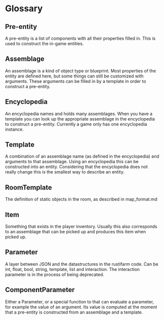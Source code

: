 # Glossary


## Pre-entity

A pre-entity is a list of components with all their properties filled in.
This is used to construct the in-game entities.

## Assemblage

An assemblage is a kind of object type or blueprint.
Most properties of the entity are defined here, but some things can still be customized with arguments.
These arguments can be filled in by a template in order to construct a pre-entity.

## Encyclopedia

An encyclopedia names and holds many assemblages.
When you have a template you can look up the appropriate assemblage in the encyclopedia to construct a pre-entity.
Currently a game only has one encyclopedia instance.

## Template

A combination of an assemblage name (as defined in the encyclopedia) and arguments to that assemblage.
Using an encyclopedia this can be constructed into an entity.
Considering that the encyclopedia does not really change this is the smallest way to describe an entity.

## RoomTemplate

The definition of static objects in the room, as described in map_format.md

## Item

Something that exists in the player inventory. Usually this also corresponds to an assemblage that can be picked up and produces this item when picked up.

## Parameter

A layer between JSON and the datastructures in the rustifarm code. Can be int, float, bool, string, template, list and interaction. The interaction parameter is in the process of being deprecated.

## ComponentParameter

Either a Parameter, or a special function to that can evaluate a parameter, for example the value of an argument.
Its value is computed at the moment that a pre-entity is constructed from an assemblage and a template.

